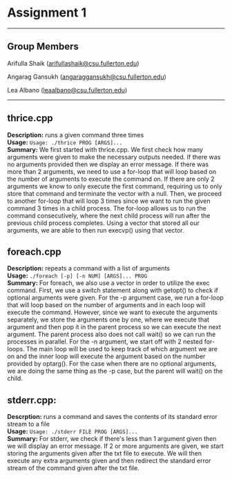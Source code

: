 # Assignment 1
---
## Group Members
Arifulla Shaik (arifullashaik@csu.fullerton.edu)

Angarag Gansukh (angaraggansukh@csu.fullerton.edu)

Lea Albano (leaalbano@csu.fullerton.edu)

---
## thrice.cpp
**Description:** runs a given command three times <br />
**Usage:** `Usage: ./thrice PROG [ARGS]...` <br />
**Summary:** We first started with thrice.cpp. We first check how many arguments were given to make the necessary outputs needed. If there was no arguments provided then we display an error message. If there was more than 2 arguments, we need to use a for-loop that will loop based on the number of arguments to execute the command on. If there are only 2 arguments we know to only execute the first command, requiring us to only store that command and terminate the vector with a null. Then, we proceed to another for-loop that will loop 3 times since we want to run the given command 3 times in a child process. The for-loop allows us to run the command consecutively, where the next child process will run after the previous child process completes. Using a vector that stored all our arguments, we are able to then run execvp() using that vector.

## foreach.cpp
**Description:** repeats a command with a list of arguments <br />
**Usage:** `./foreach [-p] [-n NUM] [ARGS]... PROG` <br />
**Summary:** For foreach, we also use a vector in order to utilize the exec command. First, we use a switch statement along with getopt() to check if optional arguments were given. For the -p argument case, we run a for-loop that will loop based on the number of arguments and in each loop will execute the command. However, since we want to execute the arguments separately, we store the arguments one by one, where we execute that argument and then pop it in the parent process so we can execute the next argument. The parent process also does not call wait() so we can run the processes in parallel. For the -n argument, we start off with 2 nested for-loops. The main loop will be used to keep track of which argument we are on and the inner loop will execute the argument based on the number provided by optarg(). For the case when there are no optional arguments, we are doing the same thing as the -p case, but the parent will wait() on the child. 

## stderr.cpp:
**Descrption:** runs a command and saves the contents of its standard error stream to a file <br />
**Usage:** `Usage: ./stderr FILE PROG [ARGS]...` <br />
**Summary:** For stderr, we check if there's less than 1 argument given then we will display an error message. If 2 or more arguments are given, we start storing the arguments given after the txt file to execute. We will then execute any extra arguments given and then redirect the standard error stream of the command given after the txt file. 
